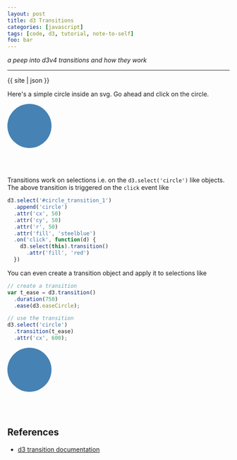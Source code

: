 ```yaml
---
layout: post
title: d3 Transitions
categories: [javascript]
tags: [code, d3, tutorial, note-to-self]
foo: bar
---
```


*a peep into d3v4 transitions and how they work*

-----
<!--more-->

{{ site | json }}

<link rel="stylesheet" type="text/css" href="{{ site.baseurl }}/assets/css/d3_transitions.css">

Here's a simple circle inside an svg. Go ahead and click on the circle.

<svg id="circle_transition_1">
  <circle cx="50" cy="50" r="50" fill="steelblue"></circle>
</svg>

Transitions work on selections i.e. on the `d3.select('circle')` like objects. The above transition is triggered on the `click` event like

```js
d3.select('#circle_transition_1')
  .append('circle')
  .attr('cx', 50)
  .attr('cy', 50)
  .attr('r', 50)
  .attr('fill', 'steelblue')
  .on('click', function(d) {
    d3.select(this).transition()
      .attr('fill', 'red')
  })
```

You can even create a transition object and apply it to selections like

```js
// create a transition
var t_ease = d3.transition()
  .duration(750)
  .ease(d3.easeCircle);

// use the transition
d3.select('circle')
  .transition(t_ease)
  .attr('cx', 600);
```

<svg id="circle_transition_2">
  <circle cx="50" cy="50" r="50" fill="steelblue"></circle>
</svg>

## References

- [d3 transition documentation](https://github.com/d3/d3-transition)

<script type="text/javascript" src="{{ site.baseurl }}/assets/js/d3_transitions.js"></script>